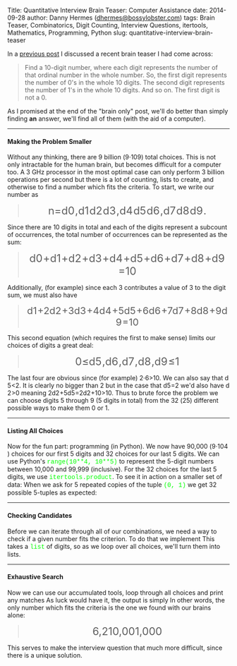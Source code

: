 Title: Quantitative Interview Brain Teaser: Computer Assistance
date: 2014-09-28
author: Danny Hermes (dhermes@bossylobster.com)
tags: Brain Teaser, Combinatorics, Digit Counting, Interview Questions, itertools, Mathematics, Programming, Python
slug: quantitative-interview-brain-teaser

In a [previous
post](http://blog.bossylobster.com/2014/09/quantitative-brain-teaser-brain-only.html)
I discussed a recent brain teaser I had come across:

> Find a <span>10-digit number</span>, where each digit represents the
> number of that ordinal number in the whole number. So, the <span>first
> digit represents the number of 0's</span> in the whole 10 digits. The
> second digit represents the number of 1's in the whole 10 digits. And
> so on. The first digit is not a 0.

As I promised at the end of the "brain only" post, we'll do better than
simply finding **an** answer, we'll find all of them (with the aid of a
computer).

* * * * *

#### Making the Problem Smaller

Without any thinking, there are 9 billion (<span class="katex"><span
class="katex-inner"><span class="strut"
style="height: 0.8141079999999999em;"></span><span class="strut bottom"
style="height: 0.8141079999999999em; vertical-align: 0em;"></span><span
class="base textstyle uncramped"><span class="mord">9</span><span
class="mbin">⋅</span><span class="mord">1</span><span class="mord"><span
class="mord">0</span><span class="vlist"><span><span
class="fontsize-ensurer reset-size5 size5"><span
style="font-size: 0em;">​</span></span><span
class="reset-textstyle scriptstyle uncramped"><span
class="mord">9</span></span></span><span class="baseline-fix"><span
class="fontsize-ensurer reset-size5 size5"><span
style="font-size: 0em;">​</span></span>​</span></span></span></span></span></span>)
total choices. This is not only intractable for the human brain, but
becomes difficult for a computer too. A 3 GHz processor in the most
optimal case can only perform 3 billion operations per second but there
is a lot of counting, lists to create, and otherwise to find a number
which fits the criteria. To start, we write our number as

<div style="text-align: center;">

> <span style="font-size: x-large;"><span class="katex"><span
> class="katex-inner"><span class="strut"
> style="height: 0.69444em;"></span><span
> class="strut bottom"></span><span
> class="base textstyle uncramped"><span
> class="reset-textstyle displaystyle textstyle uncramped"><span
> class="mord mathit">n</span><span class="mrel">=</span><span
> class="mord"><span class="mord mathit">d</span><span
> class="vlist"><span
> style="margin-right: 0.05em; margin-left: 0em;"><span
> class="fontsize-ensurer reset-size5 size5"><span
> style="font-size: 0em;">​</span></span><span
> class="reset-textstyle scriptstyle cramped"><span
> class="mord">0</span></span></span><span class="baseline-fix"><span
> class="fontsize-ensurer reset-size5 size5"><span
> style="font-size: 0em;">​</span></span>​</span></span></span><span
> class="mpunct">,</span><span class="mord"><span
> class="mord mathit">d</span><span class="vlist"><span
> style="margin-right: 0.05em; margin-left: 0em;"><span
> class="fontsize-ensurer reset-size5 size5"><span
> style="font-size: 0em;">​</span></span><span
> class="reset-textstyle scriptstyle cramped"><span
> class="mord">1</span></span></span><span class="baseline-fix"><span
> class="fontsize-ensurer reset-size5 size5"><span
> style="font-size: 0em;">​</span></span>​</span></span></span><span
> class="mord"><span class="mord mathit">d</span><span
> class="vlist"><span
> style="margin-right: 0.05em; margin-left: 0em;"><span
> class="fontsize-ensurer reset-size5 size5"><span
> style="font-size: 0em;">​</span></span><span
> class="reset-textstyle scriptstyle cramped"><span
> class="mord">2</span></span></span><span class="baseline-fix"><span
> class="fontsize-ensurer reset-size5 size5"><span
> style="font-size: 0em;">​</span></span>​</span></span></span><span
> class="mord"><span class="mord mathit">d</span><span
> class="vlist"><span
> style="margin-right: 0.05em; margin-left: 0em;"><span
> class="fontsize-ensurer reset-size5 size5"><span
> style="font-size: 0em;">​</span></span><span
> class="reset-textstyle scriptstyle cramped"><span
> class="mord">3</span></span></span><span class="baseline-fix"><span
> class="fontsize-ensurer reset-size5 size5"><span
> style="font-size: 0em;">​</span></span>​</span></span></span><span
> class="mpunct">,</span><span class="mord"><span
> class="mord mathit">d</span><span class="vlist"><span
> style="margin-right: 0.05em; margin-left: 0em;"><span
> class="fontsize-ensurer reset-size5 size5"><span
> style="font-size: 0em;">​</span></span><span
> class="reset-textstyle scriptstyle cramped"><span
> class="mord">4</span></span></span><span class="baseline-fix"><span
> class="fontsize-ensurer reset-size5 size5"><span
> style="font-size: 0em;">​</span></span>​</span></span></span><span
> class="mord"><span class="mord mathit">d</span><span
> class="vlist"><span
> style="margin-right: 0.05em; margin-left: 0em;"><span
> class="fontsize-ensurer reset-size5 size5"><span
> style="font-size: 0em;">​</span></span><span
> class="reset-textstyle scriptstyle cramped"><span
> class="mord">5</span></span></span><span class="baseline-fix"><span
> class="fontsize-ensurer reset-size5 size5"><span
> style="font-size: 0em;">​</span></span>​</span></span></span><span
> class="mord"><span class="mord mathit">d</span><span
> class="vlist"><span
> style="margin-right: 0.05em; margin-left: 0em;"><span
> class="fontsize-ensurer reset-size5 size5"><span
> style="font-size: 0em;">​</span></span><span
> class="reset-textstyle scriptstyle cramped"><span
> class="mord">6</span></span></span><span class="baseline-fix"><span
> class="fontsize-ensurer reset-size5 size5"><span
> style="font-size: 0em;">​</span></span>​</span></span></span><span
> class="mpunct">,</span><span class="mord"><span
> class="mord mathit">d</span><span class="vlist"><span
> style="margin-right: 0.05em; margin-left: 0em;"><span
> class="fontsize-ensurer reset-size5 size5"><span
> style="font-size: 0em;">​</span></span><span
> class="reset-textstyle scriptstyle cramped"><span
> class="mord">7</span></span></span><span class="baseline-fix"><span
> class="fontsize-ensurer reset-size5 size5"><span
> style="font-size: 0em;">​</span></span>​</span></span></span><span
> class="mord"><span class="mord mathit">d</span><span
> class="vlist"><span
> style="margin-right: 0.05em; margin-left: 0em;"><span
> class="fontsize-ensurer reset-size5 size5"><span
> style="font-size: 0em;">​</span></span><span
> class="reset-textstyle scriptstyle cramped"><span
> class="mord">8</span></span></span><span class="baseline-fix"><span
> class="fontsize-ensurer reset-size5 size5"><span
> style="font-size: 0em;">​</span></span>​</span></span></span><span
> class="mord"><span class="mord mathit">d</span><span
> class="vlist"><span
> style="margin-right: 0.05em; margin-left: 0em;"><span
> class="fontsize-ensurer reset-size5 size5"><span
> style="font-size: 0em;">​</span></span><span
> class="reset-textstyle scriptstyle cramped"><span
> class="mord">9</span></span></span><span class="baseline-fix"><span
> class="fontsize-ensurer reset-size5 size5"><span
> style="font-size: 0em;">​</span></span>​</span></span></span><span
> class="mord">.</span></span></span></span></span></span>

</div>

Since there are 10 digits in total and each of the digits represent a
subcount of occurrences, the total number of occurrences can be
represented as the sum:

<div style="text-align: center;">

> <span style="font-size: x-large;"><span class="katex"><span
> class="katex-inner"><span class="strut"
> style="height: 0.69444em;"></span><span
> class="strut bottom"></span><span
> class="base textstyle uncramped"><span class="mord"><span
> class="mord mathit">d</span><span class="vlist"><span
> style="margin-right: 0.05em; margin-left: 0em;"><span
> class="fontsize-ensurer reset-size5 size5"><span
> style="font-size: 0em;">​</span></span><span
> class="reset-textstyle scriptstyle cramped"><span
> class="mord">0</span></span></span><span class="baseline-fix"><span
> class="fontsize-ensurer reset-size5 size5"><span
> style="font-size: 0em;">​</span></span>​</span></span></span><span
> class="mbin">+</span><span class="mord"><span
> class="mord mathit">d</span><span class="vlist"><span
> style="margin-right: 0.05em; margin-left: 0em;"><span
> class="fontsize-ensurer reset-size5 size5"><span
> style="font-size: 0em;">​</span></span><span
> class="reset-textstyle scriptstyle cramped"><span
> class="mord">1</span></span></span><span class="baseline-fix"><span
> class="fontsize-ensurer reset-size5 size5"><span
> style="font-size: 0em;">​</span></span>​</span></span></span><span
> class="mbin">+</span><span class="mord"><span
> class="mord mathit">d</span><span class="vlist"><span
> style="margin-right: 0.05em; margin-left: 0em;"><span
> class="fontsize-ensurer reset-size5 size5"><span
> style="font-size: 0em;">​</span></span><span
> class="reset-textstyle scriptstyle cramped"><span
> class="mord">2</span></span></span><span class="baseline-fix"><span
> class="fontsize-ensurer reset-size5 size5"><span
> style="font-size: 0em;">​</span></span>​</span></span></span><span
> class="mbin">+</span><span class="mord"><span
> class="mord mathit">d</span><span class="vlist"><span
> style="margin-right: 0.05em; margin-left: 0em;"><span
> class="fontsize-ensurer reset-size5 size5"><span
> style="font-size: 0em;">​</span></span><span
> class="reset-textstyle scriptstyle cramped"><span
> class="mord">3</span></span></span><span class="baseline-fix"><span
> class="fontsize-ensurer reset-size5 size5"><span
> style="font-size: 0em;">​</span></span>​</span></span></span><span
> class="mbin">+</span><span class="mord"><span
> class="mord mathit">d</span><span class="vlist"><span
> style="margin-right: 0.05em; margin-left: 0em;"><span
> class="fontsize-ensurer reset-size5 size5"><span
> style="font-size: 0em;">​</span></span><span
> class="reset-textstyle scriptstyle cramped"><span
> class="mord">4</span></span></span><span class="baseline-fix"><span
> class="fontsize-ensurer reset-size5 size5"><span
> style="font-size: 0em;">​</span></span>​</span></span></span><span
> class="mbin">+</span><span class="mord"><span
> class="mord mathit">d</span><span class="vlist"><span
> style="margin-right: 0.05em; margin-left: 0em;"><span
> class="fontsize-ensurer reset-size5 size5"><span
> style="font-size: 0em;">​</span></span><span
> class="reset-textstyle scriptstyle cramped"><span
> class="mord">5</span></span></span><span class="baseline-fix"><span
> class="fontsize-ensurer reset-size5 size5"><span
> style="font-size: 0em;">​</span></span>​</span></span></span><span
> class="mbin">+</span><span class="mord"><span
> class="mord mathit">d</span><span class="vlist"><span
> style="margin-right: 0.05em; margin-left: 0em;"><span
> class="fontsize-ensurer reset-size5 size5"><span
> style="font-size: 0em;">​</span></span><span
> class="reset-textstyle scriptstyle cramped"><span
> class="mord">6</span></span></span><span class="baseline-fix"><span
> class="fontsize-ensurer reset-size5 size5"><span
> style="font-size: 0em;">​</span></span>​</span></span></span><span
> class="mbin">+</span><span class="mord"><span
> class="mord mathit">d</span><span class="vlist"><span
> style="margin-right: 0.05em; margin-left: 0em;"><span
> class="fontsize-ensurer reset-size5 size5"><span
> style="font-size: 0em;">​</span></span><span
> class="reset-textstyle scriptstyle cramped"><span
> class="mord">7</span></span></span><span class="baseline-fix"><span
> class="fontsize-ensurer reset-size5 size5"><span
> style="font-size: 0em;">​</span></span>​</span></span></span><span
> class="mbin">+</span><span class="mord"><span
> class="mord mathit">d</span><span class="vlist"><span
> style="margin-right: 0.05em; margin-left: 0em;"><span
> class="fontsize-ensurer reset-size5 size5"><span
> style="font-size: 0em;">​</span></span><span
> class="reset-textstyle scriptstyle cramped"><span
> class="mord">8</span></span></span><span class="baseline-fix"><span
> class="fontsize-ensurer reset-size5 size5"><span
> style="font-size: 0em;">​</span></span>​</span></span></span><span
> class="mbin">+</span><span class="mord"><span
> class="mord mathit">d</span><span class="vlist"><span
> style="margin-right: 0.05em; margin-left: 0em;"><span
> class="fontsize-ensurer reset-size5 size5"><span
> style="font-size: 0em;">​</span></span><span
> class="reset-textstyle scriptstyle cramped"><span
> class="mord">9</span></span></span><span class="baseline-fix"><span
> class="fontsize-ensurer reset-size5 size5"><span
> style="font-size: 0em;">​</span></span>​</span></span></span><span
> class="mrel">=</span><span class="mord">1</span><span
> class="mord">0</span></span></span></span></span>

</div>

Additionally, (for example) since each 3 contributes a value of 3 to the
digit sum, we must also have

<div style="text-align: center;">

> <span style="font-size: 22px;"><span class="katex"><span
> class="katex-inner"><span class="strut"
> style="height: 0.69444em;"></span><span
> class="strut bottom"></span><span
> class="base textstyle uncramped"><span class="mord"><span
> class="mord mathit">d</span><span class="vlist"><span
> style="margin-right: 0.05em; margin-left: 0em;"><span
> class="fontsize-ensurer reset-size5 size5"><span
> style="font-size: 0em;">​</span></span><span
> class="reset-textstyle scriptstyle cramped"><span
> class="mord">1</span></span></span><span class="baseline-fix"><span
> class="fontsize-ensurer reset-size5 size5"><span
> style="font-size: 0em;">​</span></span>​</span></span></span><span
> class="mbin">+</span><span class="mord">2</span><span
> class="mord"><span class="mord mathit">d</span><span
> class="vlist"><span
> style="margin-right: 0.05em; margin-left: 0em;"><span
> class="fontsize-ensurer reset-size5 size5"><span
> style="font-size: 0em;">​</span></span><span
> class="reset-textstyle scriptstyle cramped"><span
> class="mord">2</span></span></span><span class="baseline-fix"><span
> class="fontsize-ensurer reset-size5 size5"><span
> style="font-size: 0em;">​</span></span>​</span></span></span><span
> class="mbin">+</span><span class="mord">3</span><span
> class="mord"><span class="mord mathit">d</span><span
> class="vlist"><span
> style="margin-right: 0.05em; margin-left: 0em;"><span
> class="fontsize-ensurer reset-size5 size5"><span
> style="font-size: 0em;">​</span></span><span
> class="reset-textstyle scriptstyle cramped"><span
> class="mord">3</span></span></span><span class="baseline-fix"><span
> class="fontsize-ensurer reset-size5 size5"><span
> style="font-size: 0em;">​</span></span>​</span></span></span><span
> class="mbin">+</span><span class="mord">4</span><span
> class="mord"><span class="mord mathit">d</span><span
> class="vlist"><span
> style="margin-right: 0.05em; margin-left: 0em;"><span
> class="fontsize-ensurer reset-size5 size5"><span
> style="font-size: 0em;">​</span></span><span
> class="reset-textstyle scriptstyle cramped"><span
> class="mord">4</span></span></span><span class="baseline-fix"><span
> class="fontsize-ensurer reset-size5 size5"><span
> style="font-size: 0em;">​</span></span>​</span></span></span><span
> class="mbin">+</span><span class="mord">5</span><span
> class="mord"><span class="mord mathit">d</span><span
> class="vlist"><span
> style="margin-right: 0.05em; margin-left: 0em;"><span
> class="fontsize-ensurer reset-size5 size5"><span
> style="font-size: 0em;">​</span></span><span
> class="reset-textstyle scriptstyle cramped"><span
> class="mord">5</span></span></span><span class="baseline-fix"><span
> class="fontsize-ensurer reset-size5 size5"><span
> style="font-size: 0em;">​</span></span>​</span></span></span><span
> class="mbin">+</span><span class="mord">6</span><span
> class="mord"><span class="mord mathit">d</span><span
> class="vlist"><span
> style="margin-right: 0.05em; margin-left: 0em;"><span
> class="fontsize-ensurer reset-size5 size5"><span
> style="font-size: 0em;">​</span></span><span
> class="reset-textstyle scriptstyle cramped"><span
> class="mord">6</span></span></span><span class="baseline-fix"><span
> class="fontsize-ensurer reset-size5 size5"><span
> style="font-size: 0em;">​</span></span>​</span></span></span><span
> class="mbin">+</span><span class="mord">7</span><span
> class="mord"><span class="mord mathit">d</span><span
> class="vlist"><span
> style="margin-right: 0.05em; margin-left: 0em;"><span
> class="fontsize-ensurer reset-size5 size5"><span
> style="font-size: 0em;">​</span></span><span
> class="reset-textstyle scriptstyle cramped"><span
> class="mord">7</span></span></span><span class="baseline-fix"><span
> class="fontsize-ensurer reset-size5 size5"><span
> style="font-size: 0em;">​</span></span>​</span></span></span><span
> class="mbin">+</span><span class="mord">8</span><span
> class="mord"><span class="mord mathit">d</span><span
> class="vlist"><span
> style="margin-right: 0.05em; margin-left: 0em;"><span
> class="fontsize-ensurer reset-size5 size5"><span
> style="font-size: 0em;">​</span></span><span
> class="reset-textstyle scriptstyle cramped"><span
> class="mord">8</span></span></span><span class="baseline-fix"><span
> class="fontsize-ensurer reset-size5 size5"><span
> style="font-size: 0em;">​</span></span>​</span></span></span><span
> class="mbin">+</span><span class="mord">9</span><span
> class="mord"><span class="mord mathit">d</span><span
> class="vlist"><span
> style="margin-right: 0.05em; margin-left: 0em;"><span
> class="fontsize-ensurer reset-size5 size5"><span
> style="font-size: 0em;">​</span></span><span
> class="reset-textstyle scriptstyle cramped"><span
> class="mord">9</span></span></span><span class="baseline-fix"><span
> class="fontsize-ensurer reset-size5 size5"><span
> style="font-size: 0em;">​</span></span>​</span></span></span><span
> class="mrel">=</span><span class="mord">1</span><span
> class="mord">0</span></span></span></span></span>

</div>

This second equation (which requires the first to make sense) limits our
choices of digits a great deal:

<div style="text-align: center;">

> <span style="font-size: x-large;"><span class="katex"><span
> class="katex-inner"><span class="strut"
> style="height: 0.69444em;"></span><span
> class="strut bottom"></span><span
> class="base textstyle uncramped"><span class="mord">0</span><span
> class="mrel">≤</span><span class="mord"><span
> class="mord mathit">d</span><span class="vlist"><span
> style="margin-right: 0.05em; margin-left: 0em;"><span
> class="fontsize-ensurer reset-size5 size5"><span
> style="font-size: 0em;">​</span></span><span
> class="reset-textstyle scriptstyle cramped"><span
> class="mord">5</span></span></span><span class="baseline-fix"><span
> class="fontsize-ensurer reset-size5 size5"><span
> style="font-size: 0em;">​</span></span>​</span></span></span><span
> class="mpunct">,</span><span class="mord"><span
> class="mord mathit">d</span><span class="vlist"><span
> style="margin-right: 0.05em; margin-left: 0em;"><span
> class="fontsize-ensurer reset-size5 size5"><span
> style="font-size: 0em;">​</span></span><span
> class="reset-textstyle scriptstyle cramped"><span
> class="mord">6</span></span></span><span class="baseline-fix"><span
> class="fontsize-ensurer reset-size5 size5"><span
> style="font-size: 0em;">​</span></span>​</span></span></span><span
> class="mpunct">,</span><span class="mord"><span
> class="mord mathit">d</span><span class="vlist"><span
> style="margin-right: 0.05em; margin-left: 0em;"><span
> class="fontsize-ensurer reset-size5 size5"><span
> style="font-size: 0em;">​</span></span><span
> class="reset-textstyle scriptstyle cramped"><span
> class="mord">7</span></span></span><span class="baseline-fix"><span
> class="fontsize-ensurer reset-size5 size5"><span
> style="font-size: 0em;">​</span></span>​</span></span></span><span
> class="mpunct">,</span><span class="mord"><span
> class="mord mathit">d</span><span class="vlist"><span
> style="margin-right: 0.05em; margin-left: 0em;"><span
> class="fontsize-ensurer reset-size5 size5"><span
> style="font-size: 0em;">​</span></span><span
> class="reset-textstyle scriptstyle cramped"><span
> class="mord">8</span></span></span><span class="baseline-fix"><span
> class="fontsize-ensurer reset-size5 size5"><span
> style="font-size: 0em;">​</span></span>​</span></span></span><span
> class="mpunct">,</span><span class="mord"><span
> class="mord mathit">d</span><span class="vlist"><span
> style="margin-right: 0.05em; margin-left: 0em;"><span
> class="fontsize-ensurer reset-size5 size5"><span
> style="font-size: 0em;">​</span></span><span
> class="reset-textstyle scriptstyle cramped"><span
> class="mord">9</span></span></span><span class="baseline-fix"><span
> class="fontsize-ensurer reset-size5 size5"><span
> style="font-size: 0em;">​</span></span>​</span></span></span><span
> class="mrel">≤</span><span
> class="mord">1</span></span></span></span></span>

</div>

The last four are obvious since (for example) <span class="katex"><span
class="katex-inner"><span class="strut"
style="height: 0.64444em;"></span><span
class="strut bottom"></span><span class="base textstyle uncramped"><span
class="mord">2</span><span class="mbin">⋅</span><span
class="mord">6</span><span class="mrel">\></span><span
class="mord">1</span><span class="mord">0</span></span></span></span>.
We can also say that <span class="katex"><span class="katex-inner"><span
class="strut" style="height: 0.69444em;"></span><span
class="strut bottom"></span><span class="base textstyle uncramped"><span
class="mord"><span class="mord mathit">d</span><span class="vlist"><span
style="margin-right: 0.05em; margin-left: 0em;"><span
class="fontsize-ensurer reset-size5 size5"><span
style="font-size: 0em;">​</span></span><span
class="reset-textstyle scriptstyle cramped"><span
class="mord">5</span></span></span><span class="baseline-fix"><span
class="fontsize-ensurer reset-size5 size5"><span
style="font-size: 0em;">​</span></span>​</span></span></span><span
class="mrel">\<</span><span class="mord">2</span></span></span></span>.
It is clearly no bigger than 2 but in the case that <span
class="katex"><span class="katex-inner"><span class="strut"
style="height: 0.69444em;"></span><span
class="strut bottom"></span><span class="base textstyle uncramped"><span
class="mord"><span class="mord mathit">d</span><span class="vlist"><span
style="margin-right: 0.05em; margin-left: 0em;"><span
class="fontsize-ensurer reset-size5 size5"><span
style="font-size: 0em;">​</span></span><span
class="reset-textstyle scriptstyle cramped"><span
class="mord">5</span></span></span><span class="baseline-fix"><span
class="fontsize-ensurer reset-size5 size5"><span
style="font-size: 0em;">​</span></span>​</span></span></span><span
class="mrel">=</span><span class="mord">2</span></span></span></span>
we'd also have <span class="katex"><span class="katex-inner"><span
class="strut" style="height: 0.69444em;"></span><span
class="strut bottom"></span><span class="base textstyle uncramped"><span
class="mord"><span class="mord mathit">d</span><span class="vlist"><span
style="margin-right: 0.05em; margin-left: 0em;"><span
class="fontsize-ensurer reset-size5 size5"><span
style="font-size: 0em;">​</span></span><span
class="reset-textstyle scriptstyle cramped"><span
class="mord">2</span></span></span><span class="baseline-fix"><span
class="fontsize-ensurer reset-size5 size5"><span
style="font-size: 0em;">​</span></span>​</span></span></span><span
class="mrel">\></span><span class="mord">0</span></span></span></span>
meaning <span class="katex"><span class="katex-inner"><span
class="strut" style="height: 0.69444em;"></span><span
class="strut bottom"></span><span class="base textstyle uncramped"><span
class="mord">2</span><span class="mord"><span
class="mord mathit">d</span><span class="vlist"><span
style="margin-right: 0.05em; margin-left: 0em;"><span
class="fontsize-ensurer reset-size5 size5"><span
style="font-size: 0em;">​</span></span><span
class="reset-textstyle scriptstyle cramped"><span
class="mord">2</span></span></span><span class="baseline-fix"><span
class="fontsize-ensurer reset-size5 size5"><span
style="font-size: 0em;">​</span></span>​</span></span></span><span
class="mbin">+</span><span class="mord">5</span><span class="mord"><span
class="mord mathit">d</span><span class="vlist"><span
style="margin-right: 0.05em; margin-left: 0em;"><span
class="fontsize-ensurer reset-size5 size5"><span
style="font-size: 0em;">​</span></span><span
class="reset-textstyle scriptstyle cramped"><span
class="mord">5</span></span></span><span class="baseline-fix"><span
class="fontsize-ensurer reset-size5 size5"><span
style="font-size: 0em;">​</span></span>​</span></span></span><span
class="mrel">=</span><span class="mord">2</span><span class="mord"><span
class="mord mathit">d</span><span class="vlist"><span
style="margin-right: 0.05em; margin-left: 0em;"><span
class="fontsize-ensurer reset-size5 size5"><span
style="font-size: 0em;">​</span></span><span
class="reset-textstyle scriptstyle cramped"><span
class="mord">2</span></span></span><span class="baseline-fix"><span
class="fontsize-ensurer reset-size5 size5"><span
style="font-size: 0em;">​</span></span>​</span></span></span><span
class="mbin">+</span><span class="mord">1</span><span
class="mord">0</span><span class="mrel">\></span><span
class="mord">1</span><span class="mord">0</span></span></span></span>.
Thus to brute force the problem we can choose digits 5 through 9 (5
digits in total) from the 32 (<span class="katex"><span
class="katex-inner"><span class="strut"
style="height: 0.8141079999999999em;"></span><span class="strut bottom"
style="height: 0.8141079999999999em; vertical-align: 0em;"></span><span
class="base textstyle uncramped"><span class="mord"><span
class="mord">2</span><span class="vlist"><span><span
class="fontsize-ensurer reset-size5 size5"><span
style="font-size: 0em;">​</span></span><span
class="reset-textstyle scriptstyle uncramped"><span
class="mord">5</span></span></span><span class="baseline-fix"><span
class="fontsize-ensurer reset-size5 size5"><span
style="font-size: 0em;">​</span></span>​</span></span></span></span></span></span>)
different possible ways to make them 0 or 1.

* * * * *

#### Listing All Choices

Now for the fun part: programming (in Python). We now have 90,000 (<span
class="katex"><span class="katex-inner"><span class="strut"
style="height: 0.8141079999999999em;"></span><span class="strut bottom"
style="height: 0.8141079999999999em; vertical-align: 0em;"></span><span
class="base textstyle uncramped"><span class="mord">9</span><span
class="mbin">⋅</span><span class="mord">1</span><span class="mord"><span
class="mord">0</span><span class="vlist"><span><span
class="fontsize-ensurer reset-size5 size5"><span
style="font-size: 0em;">​</span></span><span
class="reset-textstyle scriptstyle uncramped"><span
class="mord">4</span></span></span><span class="baseline-fix"><span
class="fontsize-ensurer reset-size5 size5"><span
style="font-size: 0em;">​</span></span>​</span></span></span></span></span></span>)
choices for our first 5 digits and 32 choices for our last 5 digits. We
can use Python's <span
style="color: lime; font-family: 'Courier New', Courier, monospace;">range(10\*\*4,
10\*\*5)</span> to represent the 5-digit numbers between 10,000 and
99,999 (inclusive). For the 32 choices for the last 5 digits, we use
<span
style="color: lime; font-family: 'Courier New', Courier, monospace;">itertools.product</span>.
To see it in action on a smaller set of data: When we ask for 5 repeated
copies of the tuple <span
style="color: lime; font-family: 'Courier New', Courier, monospace;">(0,
1)</span> we get 32 possible 5-tuples as expected:

* * * * *

#### Checking Candidates

Before we can iterate through all of our combinations, we need a way to
check if a given number fits the criterion. To do that we implement This
takes a <span
style="color: lime; font-family: 'Courier New', Courier, monospace;">list</span>
of digits, so as we loop over all choices, we'll turn them into lists.

* * * * *

#### Exhaustive Search

Now we can use our accumulated tools, loop through all choices and print
any matches As luck would have it, the output is simply In other words,
the only number which fits the criteria is the one we found with our
brains alone:

<div style="text-align: center;">

> <span style="font-size: x-large;"><span class="katex"><span
> class="katex-inner"><span class="strut"
> style="height: 0.64444em;"></span><span
> class="strut bottom"></span><span
> class="base textstyle uncramped"><span class="mord">6</span><span
> class="mpunct">,</span><span class="mord">2</span><span
> class="mord">1</span><span class="mord">0</span><span
> class="mpunct">,</span><span class="mord">0</span><span
> class="mord">0</span><span class="mord">1</span><span
> class="mpunct">,</span><span class="mord">0</span><span
> class="mord">0</span><span
> class="mord">0</span></span></span></span></span>

</div>

This serves to make the interview question that much more difficult,
since there is a unique solution.

<a href="https://profiles.google.com/114760865724135687241" rel="author" style="display: none;">About Bossy Lobster</a>
